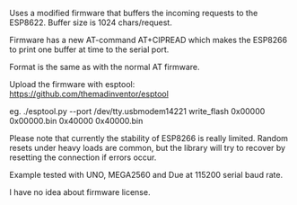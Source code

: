 Uses a modified firmware that buffers the incoming requests to the ESP8622. Buffer size is 1024 chars/request.

Firmware has a new AT-command AT+CIPREAD which makes the ESP8266 to print one buffer at time to the serial port.

Format is the same as with the normal AT firmware.

Upload the firmware with esptool: https://github.com/themadinventor/esptool

eg. ./esptool.py --port /dev/tty.usbmodem14221 write_flash 0x00000 0x00000.bin 0x40000 0x40000.bin

Please note that currently the stability of ESP8266 is really limited. Random resets under heavy loads are common, 
but the library will try to recover by resetting the connection if errors occur.

Example tested with UNO, MEGA2560 and Due at 115200 serial baud rate.

I have no idea about firmware license.
